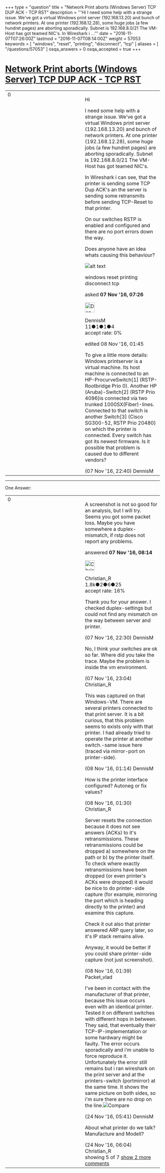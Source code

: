 +++
type = "question"
title = "Network Print aborts (Windows Server) TCP DUP ACK - TCP RST"
description = '''Hi I need some help with a strange issue. We&#x27;ve got a virtual Windows print server (192.168.13.20) and bunch of network printers. At one printer (192.168.12.28), some huge jobs (a few hundret pages) are aborting sporadically. Subnet is 192.168.8.0/21 The VM-Host has got teamed NIC&#x27;s. In Wireshark i ...'''
date = "2016-11-07T07:26:00Z"
lastmod = "2016-11-07T08:14:00Z"
weight = 57053
keywords = [ "windows", "reset", "printing", "disconnect", "tcp" ]
aliases = [ "/questions/57053" ]
osqa_answers = 0
osqa_accepted = true
+++

<div class="headNormal">

# [Network Print aborts (Windows Server) TCP DUP ACK - TCP RST](/questions/57053/network-print-aborts-windows-server-tcp-dup-ack-tcp-rst)

</div>

<div id="main-body">

<div id="askform">

<table id="question-table" style="width:100%;"><colgroup><col style="width: 50%" /><col style="width: 50%" /></colgroup><tbody><tr class="odd"><td style="width: 30px; vertical-align: top"><div class="vote-buttons"><div id="post-57053-score" class="post-score" title="current number of votes">0</div><div id="favorite-count" class="favorite-count"></div></div></td><td><div id="item-right"><div class="question-body"><p>Hi</p><p>I need some help with a strange issue. We've got a virtual Windows print server (192.168.13.20) and bunch of network printers. At one printer (192.168.12.28), some huge jobs (a few hundret pages) are aborting sporadically. Subnet is 192.168.8.0/21 The VM-Host has got teamed NIC's.</p><p>In Wireshark i can see, that the printer is sending some TCP Dup ACK's an the server is sending some retransmits before sending TCP-Reset to that printer.</p><p>On our switches RSTP is enabled and configured and there are no port errors down the way.</p><p>Does anyone have an idea whats causing this behaviour?</p><p><img src="https://osqa-ask.wireshark.org/upfiles/wireshark-printer_oTqY3Cc.PNG" alt="alt text" /></p></div><div id="question-tags" class="tags-container tags">windows reset printing disconnect tcp</div><div id="question-controls" class="post-controls"></div><div class="post-update-info-container"><div class="post-update-info post-update-info-user"><p>asked <strong>07 Nov '16, 07:26</strong></p><img src="https://secure.gravatar.com/avatar/698f8ccd3fe61537ce80158e0b8000b7?s=32&amp;d=identicon&amp;r=g" class="gravatar" width="32" height="32" alt="DennisM&#39;s gravatar image" /><p>DennisM<br />
<span class="score" title="11 reputation points">11</span><span title="1 badges"><span class="badge1">●</span><span class="badgecount">1</span></span><span title="1 badges"><span class="silver">●</span><span class="badgecount">1</span></span><span title="4 badges"><span class="bronze">●</span><span class="badgecount">4</span></span><br />
<span class="accept_rate" title="Rate of the user&#39;s accepted answers">accept rate:</span> <span title="DennisM has no accepted answers">0%</span></p></img></div><div class="post-update-info post-update-info-edited"><p>edited 08 Nov '16, 01:45</p></div></div><div id="comments-container-57053" class="comments-container"><span id="57116"></span><div id="comment-57116" class="comment"><div id="post-57116-score" class="comment-score"></div><div class="comment-text"><p>To give a little more details: Windows printserver is a virtual machine. Its host machine is connected to an HP-ProcurveSwitch[1] (RSTP-Rootbridge Prio 0). Another HP (Aruba)-Switch[2] (RSTP Prio 4096)is connected via two trunked 1000SX(Fiber)-lines. Connected to that switch is another Switch[3] (Cisco SG300-52, RSTP Prio 20480) on which the printer is connected. Every switch has got its newest firmware. Is it possible that problem is caused due to different vendors?</p></div><div id="comment-57116-info" class="comment-info"><span class="comment-age">(07 Nov '16, 22:40)</span> DennisM</div></div></div><div id="comment-tools-57053" class="comment-tools"></div><div class="clear"></div><div id="comment-57053-form-container" class="comment-form-container"></div><div class="clear"></div></div></td></tr></tbody></table>

------------------------------------------------------------------------

<div class="tabBar">

<span id="sort-top"></span>

<div class="headQuestions">

One Answer:

</div>

</div>

<span id="57065"></span>

<div id="answer-container-57065" class="answer accepted-answer">

<table style="width:100%;"><colgroup><col style="width: 50%" /><col style="width: 50%" /></colgroup><tbody><tr class="odd"><td style="width: 30px; vertical-align: top"><div class="vote-buttons"><div id="post-57065-score" class="post-score" title="current number of votes">0</div></div></td><td><div class="item-right"><div class="answer-body"><p>A screenshot is not so good for an analysis, but I will try. Seems you got some packet loss. Maybe you have somewhere a duplex-mismatch, if rstp does not report any problems.</p></div><div class="answer-controls post-controls"></div><div class="post-update-info-container"><div class="post-update-info post-update-info-user"><p>answered <strong>07 Nov '16, 08:14</strong></p><img src="https://secure.gravatar.com/avatar/3b24b339fc62fb46dced6a443d3202ea?s=32&amp;d=identicon&amp;r=g" class="gravatar" width="32" height="32" alt="Christian_R&#39;s gravatar image" /><p>Christian_R<br />
<span class="score" title="1830 reputation points"><span>1.8k</span></span><span title="2 badges"><span class="badge1">●</span><span class="badgecount">2</span></span><span title="6 badges"><span class="silver">●</span><span class="badgecount">6</span></span><span title="25 badges"><span class="bronze">●</span><span class="badgecount">25</span></span><br />
<span class="accept_rate" title="Rate of the user&#39;s accepted answers">accept rate:</span> <span title="Christian_R has 25 accepted answers">16%</span></p></div></div><div id="comments-container-57065" class="comments-container"><span id="57115"></span><div id="comment-57115" class="comment"><div id="post-57115-score" class="comment-score"></div><div class="comment-text"><p>Thank you for your answer. I checked duplex-settings but could not find any mismatch on the way between server and printer.</p></div><div id="comment-57115-info" class="comment-info"><span class="comment-age">(07 Nov '16, 22:30)</span> DennisM</div></div><span id="57118"></span><div id="comment-57118" class="comment"><div id="post-57118-score" class="comment-score"></div><div class="comment-text"><p>No, I think your switches are ok so far. Where did you take the trace. Maybe the problem is inside the vm environment.</p></div><div id="comment-57118-info" class="comment-info"><span class="comment-age">(07 Nov '16, 23:04)</span> Christian_R</div></div><span id="57135"></span><div id="comment-57135" class="comment"><div id="post-57135-score" class="comment-score"></div><div class="comment-text"><p>This was captured on that Windows-VM. There are several printers connected to that print server. It is a bit curious, that this problem seems to exists only with that printer. I had already tried to operate the printer at another switch.-same issue here (traced via mirror-port on printer-side).</p></div><div id="comment-57135-info" class="comment-info"><span class="comment-age">(08 Nov '16, 01:14)</span> DennisM</div></div><span id="57137"></span><div id="comment-57137" class="comment"><div id="post-57137-score" class="comment-score"></div><div class="comment-text"><p>How is the printer interface configured? Autoneg or fix values?</p></div><div id="comment-57137-info" class="comment-info"><span class="comment-age">(08 Nov '16, 01:30)</span> Christian_R</div></div><span id="57140"></span><div id="comment-57140" class="comment"><div id="post-57140-score" class="comment-score"></div><div class="comment-text"><p>Server resets the connection because it does not see answers (ACKs) to it's retransmissions. These retransmissions could be dropped a) somewhere on the path or b) by the printer itself. To check where exactly retransmissions have been dropped (or even printer's ACKs were dropped) it would be nice to do printer-side capture (for example, mirroring the port which is heading directly to the printer) and examine this capture.</p><p>Check it out also that printer answered ARP query later, so it's IP stack remains alive.</p><p>Anyway, it would be better if you could share printer-side capture (not just screenshot).</p></div><div id="comment-57140-info" class="comment-info"><span class="comment-age">(08 Nov '16, 01:39)</span> Packet_vlad</div></div><span id="57601"></span><div id="comment-57601" class="comment not_top_scorer"><div id="post-57601-score" class="comment-score"></div><div class="comment-text"><p>I've been in contact with the manufacturer of that printer, because this issue occurs even with an identical printer. Tested it on different switches with different hops in between. They said, that eventually their TCP-IP-implementation or some hardwary might be faulty. The error occurs sporadically and i'm unable to force reproduce it. Unfortunately the error still remains but i ran wireshark on the print server and at the printers-switch (portmirror) at the same time. It shows the same picture on both sides, so i'm sure there are no drop on the line.<img src="https://osqa-ask.wireshark.org/upfiles/wireshark-printer-server-printer-identical.JPG" alt="Compare" /></p></div><div id="comment-57601-info" class="comment-info"><span class="comment-age">(24 Nov '16, 05:41)</span> DennisM</div></div><span id="57602"></span><div id="comment-57602" class="comment not_top_scorer"><div id="post-57602-score" class="comment-score"></div><div class="comment-text"><p>About what printer do we talk? Manufacture and Modell?</p></div><div id="comment-57602-info" class="comment-info"><span class="comment-age">(24 Nov '16, 06:04)</span> Christian_R</div></div></div><div id="comment-tools-57065" class="comment-tools"><span class="comments-showing"> showing 5 of 7 </span> <a href="#" class="show-all-comments-link">show 2 more comments</a></div><div class="clear"></div><div id="comment-57065-form-container" class="comment-form-container"></div><div class="clear"></div></div></td></tr></tbody></table>

</div>

<div class="paginator-container-left">

</div>

</div>

</div>

